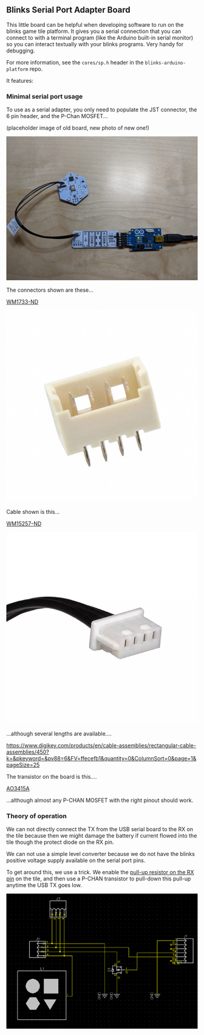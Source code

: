 ## Blinks Serial Port Adapter Board	
This little board can be helpful when developing software to run on the blinks game tile platform. It gives you a serial connection that you can connect to with a terminal program (like the Arduino built-in serial monitor) so you can interact textually with your blinks programs. Very handy for debugging.    

For more information, see the `cores/sp.h` header in the `blinks-arduino-platform` repo.

It features:

### Minimal serial port usage

To use as a serial adapter, you only need to populate the JST connector, the 6 pin header, and the P-Chan MOSFET...

(placeholder image of old board, new photo of new one!)

![](images/minimal-serial.jpg)

The connectors shown are these...

[WM1733-ND](https://www.digikey.com/product-detail/en/molex-llc/0530470410/WM1733-ND/242855)

![](images/0530470410.jpg)

Cable shown is this...

[WM15257-ND](https://www.digikey.com/product-detail/en/molex-llc/0151340401/WM15257-ND/6198147)

![](images/MFG_Picoblade4.jpg)


...although several lengths are available....

https://www.digikey.com/products/en/cable-assemblies/rectangular-cable-assemblies/450?k=&pkeyword=&pv88=6&FV=ffecefb1&quantity=0&ColumnSort=0&page=1&pageSize=25

The transistor on the board is this....

[AO3415A](https://www.digikey.com/product-detail/en/alpha-omega-semiconductor-inc/AO3415A/785-1193-1-ND/2353911)

...although almost any P-CHAN MOSFET with the right pinout should work. 

### Theory of operation

We can not directly connect the TX from the USB serial board to the RX on the tile because then we might damage the battery if current flowed into the tile though the protect diode on the RX pin.

We can not use a simple level converter because we do not have the blinks positive voltage supply available on the serial port pins.

To get around this, we use a trick. We enable the [pull-up resistor on the RX pin](https://electronics.stackexchange.com/questions/339709/does-enabling-the-alternate-rxd-function-on-an-avr-gpio-pin-disable-the-pull-up) on the tile, and then use a P-CHAN transistor to pull-down this pull-up anytime the USB TX goes low. 

![](images/sp_sch.png)

 